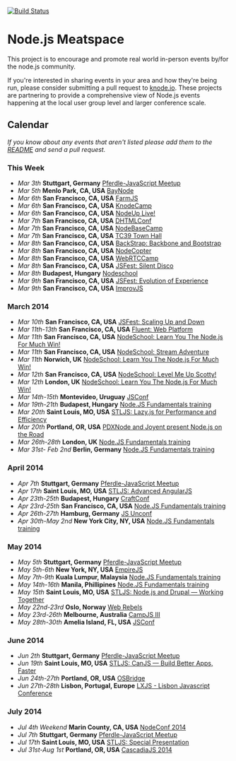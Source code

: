 [![Build Status](https://travis-ci.org/knode/node-meatspace.png)](https://travis-ci.org/knode/node-meatspace)

Node.js Meatspace
==============

This project is to encourage and promote real world in-person events by/for the node.js community.

If you're interested in sharing events in your area and how they're being run, please consider submitting a pull request to [knode.io](https://github.com/knode/meetups). These projects are partnering to provide a comprehensive view of Node.js events happening at the local user group level and larger conference scale.

## Calendar

*If you know about any events that aren't listed please add them to the
[README](https://github.com/knode/node-meatspace/blob/gh-pages/README.md) and
send a pull request.*

### This Week

* *Mar 3th* **Stuttgart, Germany** [Pferdle-JavaScript Meetup](http://www.meetup.com/stuttgartjs/)
* *Mar 5th* **Menlo Park, CA, USA** [BayNode](http://www.meetup.com/BayNode/events/159918202/)
* *Mar 6th* **San Francisco, CA, USA** [FarmJS](http://jsfest.com/)
* *Mar 6th* **San Francisco, CA, USA** [KnodeCamp](http://jsfest.com/)
* *Mar 6th* **San Francisco, CA, USA** [NodeUp Live!](http://jsfest.com/)
* *Mar 7th* **San Francisco, CA, USA** [DHTMLConf](http://jsfest.com/)
* *Mar 7th* **San Francisco, CA, USA** [NodeBaseCamp](http://jsfest.com/)
* *Mar 7th* **San Francisco, CA, USA** [TC39 Town Hall](http://jsfest.com/)
* *Mar 8th* **San Francisco, CA, USA** [BackStrap: Backbone and Bootstrap](http://jsfest.com/)
* *Mar 8th* **San Francisco, CA, USA** [NodeCopter](http://jsfest.com/)
* *Mar 8th* **San Francisco, CA, USA** [WebRTCCamp](http://jsfest.com/)
* *Mar 8th* **San Francisco, CA, USA** [JSFest: Silent Disco](http://jsfest.com/)
* *Mar 8th* **Budapest, Hungary** [Nodeschool](http://ti.to/nodebp/nodeschool201403)
* *Mar 9th* **San Francisco, CA, USA** [JSFest: Evolution of Experience](http://jsfest.com/)
* *Mar 9th* **San Francisco, CA, USA** [ImprovJS](http://jsfest.com/)

### March 2014
* *Mar 10th* **San Francisco, CA, USA** [JSFest: Scaling Up and Down](http://jsfest.com/)
* *Mar 11th-13th* **San Francisco, CA, USA** [Fluent: Web Platform](http://fluentconf.com/)
* *Mar 11th* **San Francisco, CA, USA** [NodeSchool: Learn You The Node.js For Much Win!](http://jsfest.com/)
* *Mar 11th* **San Francisco, CA, USA** [NodeSchool: Stream Adventure](http://jsfest.com/)
* *Mar 11th* **Norwich, UK** [NodeSchool: Learn You The Node.js For Much Win!](http://www.meetup.com/Norfolk-Developers-NorDev/events/158375062/)
* *Mar 12th* **San Francisco, CA, USA** [NodeSchool: Level Me Up Scotty!](http://jsfest.com/)
* *Mar 12th* **London, UK** [NodeSchool: Learn You The Node.js For Much Win!](https://ti.to/nodeschool/london-march-2014)
* *Mar 14th-15th* **Montevideo, Uruguay** [JSConf](http://jsconf.uy)
* *Mar 19th-21th* **Budapest, Hungary** [Node.JS Fundamentals training](www.olindata.com/training/hungary/budapest/nodejs-fundamentals-training-budapest-march-2014)
* *Mar 20th* **Saint Louis, MO, USA** [STLJS: Lazy.js for Performance and Efficiency](http://www.meetup.com/STL-JS-meetup/events/151446282/)
* *Mar 20th* **Portland, OR, USA** [PDXNode and Joyent present Node.js on the Road](http://www.meetup.com/pdxnode/events/167333002/)
* *Mar 26th-28th* **London, UK** [Node.JS Fundamentals training](http://www.olindata.com/training/nodejs/nodejs-fundamentals-training-london-march-2014)
* *Mar 31st- Feb 2nd* **Berlin, Germany** [Node.JS Fundamentals training](http://www.olindata.com/training/nodejs/nodejs-fundamentals-training-berlin-march-2014)

### April 2014
* *Apr 7th* **Stuttgart, Germany** [Pferdle-JavaScript Meetup](http://www.meetup.com/stuttgartjs/)
* *Apr 17th* **Saint Louis, MO, USA** [STLJS: Advanced AngularJS](http://www.meetup.com/STL-JS-meetup/events/149998082/)
* *Apr 23th-25th* **Budapest, Hungary** [CraftConf](http://craft-conf.com/2014/)
* *Apr 23rd-25th* **San Francisco, CA, USA** [Node.JS Fundamentals training](http://www.olindata.com/training/nodejs/nodejs-fundamentals-training-san-francisco-april-2014)
* *Apr 26th-27th* **Hamburg, Germany** [JS Unconf](http://2014.jsunconf.eu)
* *Apr 30th-May 2nd* **New York City, NY, USA** [Node.JS Fundamentals training](http://www.olindata.com/training/nodejs/nodejs-fundamentals-training-new-york-city-april-2014)

### May 2014
* *May 5th* **Stuttgart, Germany** [Pferdle-JavaScript Meetup](http://www.meetup.com/stuttgartjs/)
* *May 5th-6th* **New York, NY, USA** [EmpireJS](http://empirejs.org/)
* *May 7th-9th* **Kuala Lumpur, Malaysia** [Node.JS Fundamentals training](http://www.olindata.com/training/nodejs/nodejs-fundamentals-training-kuala-lumpur-may-2014)
* *May 14th-16th* **Manila, Phillipines** [Node.JS Fundamentals training](http://www.olindata.com/training/nodejs/nodejs-fundamentals-training-manila-may-2014)
* *May 15th* **Saint Louis, MO, USA** [STLJS: Node.js and Drupal &mdash; Working Together](http://www.meetup.com/STL-JS-meetup/events/151436472/)
* *May 22nd-23rd* **Oslo, Norway** [Web Rebels](http://webrebels.org/)
* *May 23rd-26th* **Melbourne, Australia** [CampJS III](http://campjs.com/)
* *May 28th-30th* **Amelia Island, FL, USA** [JSConf](http://2014.jsconf.us/)


### June 2014
* *Jun 2th* **Stuttgart, Germany** [Pferdle-JavaScript Meetup](http://www.meetup.com/stuttgartjs/)
* *Jun 19th* **Saint Louis, MO, USA** [STLJS: CanJS &mdash; Build Better Apps, Faster](http://www.meetup.com/STL-JS-meetup/events/159770032/)
* *Jun 24th-27th* **Portland, OR, USA** [OSBridge](http://opensourcebridge.org/) 
* *Jun 27th-28th* **Lisbon, Portugal, Europe** [LXJS - Lisbon Javascript Conference](http://lxjs.org)

### July 2014
* *Jul 4th Weekend* **Marin County, CA, USA** [NodeConf 2014](http://www.nodeconf.com)
* *Jul 7th* **Stuttgart, Germany** [Pferdle-JavaScript Meetup](http://www.meetup.com/stuttgartjs/)
* *Jul 17th* **Saint Louis, MO, USA** [STLJS: Special Presentation](http://www.meetup.com/STL-JS-meetup/events/154371372/)
* *Jul 31st-Aug 1st* **Portland, OR, USA** [CascadiaJS 2014](http://www.cascadiajs.com/)

